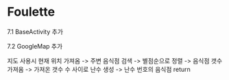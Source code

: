 # Foulette

7.1
BaseActivity 추가
 
7.2
GoogleMap 추가
 
지도 사용시
현재 위치 가져옴 -> 주변 음식점 검색 -> 별점순으로 정렬 -> 음식점 갯수 가져옴 -> 가져온 갯수 수 사이로 난수 생성 -> 난수 번호의 음식점 return
